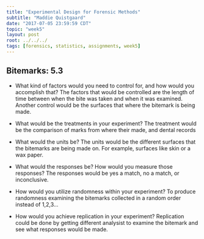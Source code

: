 ```yaml
---
title: "Experimental Design for Forensic Methods"
subtitle: "Maddie Quistgaard"
date: "2017-07-05 23:59:59 CDT"
topic: "week5"
layout: post
root: ../../../
tags: [forensics, statistics, assignments, week5]
---
```

 
## Bitemarks: 5.3

- What kind of factors would you need to control for, and how would you accomplish that?  The factors that would be controlled are the length of time between when the bite was taken and when it was examined. Another control would be the surfaces that where the bitemark is being made. 


- What would be the treatments in your experiment? The treatment would be the comparison of marks from where their made, and dental records


- What would the units be? The units would be the different surfaces that the bitemarks are being made on. For example, surfaces like skin or a wax paper.


- What would the responses be? How would you measure those responses? The responses would be yes a match, no a match, or inconclusive. 


- How would you utilize randomness within your experiment? To produce randomness examining the bitemarks collected in a random order instead of 1,2,3...


- How would you achieve replication in your experiment? Replication could be done by getting different analysist to examine the bitemark and see what responses would be made. 



